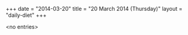 +++
date = "2014-03-20"
title = "20 March 2014 (Thursday)"
layout = "daily-diet"
+++

<p>&lt;no entries&gt;</p>